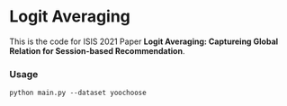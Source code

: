 # Logit Averaging

This is the code for ISIS 2021 Paper **Logit Averaging: Captureing Global Relation for Session-based Recommendation**. 

### Usage

`python main.py --dataset yoochoose`
